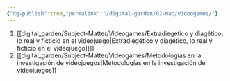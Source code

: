 ```yaml
---
{"dg-publish":true,"permalink":"/digital-garden/02-map/videogames/"}
---
```


1. [[digital_garden/Subject-Matter/Videogames/Extradiegético y diagético, lo real y ficticio en el videojuego\|Extradiegético y diagético, lo real y ficticio en el videojuego]]]]
2. [[digital_garden/Subject-Matter/Videogames/Metodologías en la investigación de videojuegos\|Metodologías en la investigación de videojuegos]]

